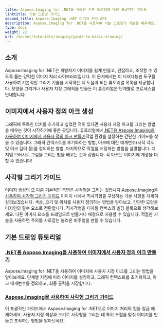 ```yaml
---
title: Aspose.Imaging for .NET을 사용한 기본 드로잉에 대한 포괄적인 가이드
linktitle: 기본 드로잉 가이드
second_title: Aspose.Imaging .NET 이미지 처리 API
description: Aspose.Imaging for .NET을 사용하여 기본 드로잉의 기본을 배우세요. 이 단계별 튜토리얼은 모양 만들기, 변환 적용, 이미지 처리 등 필수 개념을 다룹니다.
type: docs
weight: 22
url: /ko/net/tutorials/imaging/guide-to-basic-drawing/
---
```

## 소개

Aspose.Imaging for .NET은 개발자가 이미지를 쉽게 만들고, 편집하고, 조작할 수 있도록 돕는 강력한 이미지 처리 라이브러리입니다. 이 문서에서는 이 다재다능한 도구를 사용하여 기본적인 그리기 기술을 시작하는 데 도움이 되는 튜토리얼 목록을 제공합니다. 모양을 그리거나 사용자 지정 그래픽을 만들든 이 튜토리얼은 단계별로 프로세스를 안내합니다.

## 이미지에서 사용자 정의 아크 생성

 그래픽에 독특한 터치를 추가하고 싶었던 적이 있다면 사용자 지정 아크를 그리는 방법을 배우는 것이 시작하기에 좋은 곳입니다. 튜토리얼에서[.NET용 Aspose.Imaging을 사용하여 이미지에서 사용자 정의 아크 만들기](./create-custom-arc-in-images/)작업 환경을 설정하는 간단한 가이드를 찾을 수 있습니다. 그래픽 컨텍스트를 초기화하는 방법, 아크에 대한 매개변수(시작 각도 및 아크 길이 등)를 정의하는 방법, 마지막으로 작업을 저장하는 방법을 설명합니다. 디지털 브러시로 그림을 그리는 법을 배우는 것과 같습니다. 각 아크는 이미지에 개성을 더할 수 있습니다!

## 사각형 그리기 가이드

 이미지 생성의 또 다른 기본적인 측면은 사각형을 그리는 것입니다.[Aspose.Imaging을 사용하여 사각형 그리기 가이드](./guide-to-drawing-rectangle/) 이미지 내에서 직사각형을 구성하는 기본 사항을 자세히 살펴보겠습니다. 색상, 크기 및 위치를 사용자 정의하는 방법을 알아보고, 간단한 모양을 디자인의 필수 요소로 전환합니다. 직사각형을 디지털 캔버스의 빌딩 블록으로 생각해보세요. 다른 이미지 요소를 프레임으로 만들거나 배경으로 사용할 수 있습니다. 적절한 기술을 사용하면 주의를 사로잡는 놀라운 비주얼을 만들 수 있습니다.

## 기본 드로잉 튜토리얼
### [.NET용 Aspose.Imaging을 사용하여 이미지에서 사용자 정의 아크 만들기](./create-custom-arc-in-images/)
Aspose.Imaging for .NET을 사용하여 이미지에 사용자 지정 아크를 그리는 방법을 알아보세요. 단계별 지침에 따라 이미지를 설정하고, 그래픽 컨텍스트를 초기화하고, 아크 매개변수를 정의하고, 최종 출력을 저장합니다.
### [Aspose.Imaging을 사용하여 사각형 그리기 가이드](./guide-to-drawing-rectangle/)
이 포괄적인 가이드에서 Aspose.Imaging for .NET으로 이미지 처리의 힘을 잠금 해제하세요. 사용자 지정 색상과 크기로 사각형을 그리는 데 특히 초점을 맞춰 이미지를 만들고 조작하는 방법을 알아보세요.